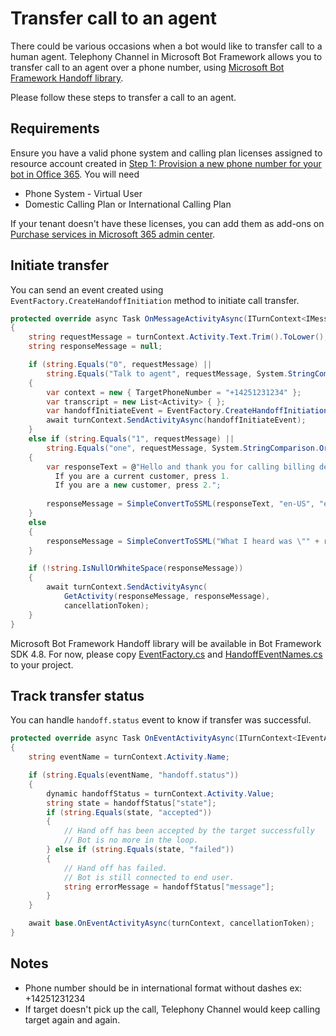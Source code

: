 # Transfer call to an agent

There could be various occasions when a bot would like to transfer call to a human agent. Telephony Channel in Microsoft Bot Framework allows you to transfer call to an agent over a phone number, using [Microsoft Bot Framework Handoff library](https://github.com/microsoft/BotBuilder-Samples/tree/handoffv2/experimental/handoff-library).

Please follow these steps to transfer a call to an agent.

## Requirements
Ensure you have a valid phone system and calling plan licenses assigned to resource account created in [Step 1: Provision a new phone number for your bot in Office 365](AcquirePhoneNumber.md). You will need
* Phone System - Virtual User
* Domestic Calling Plan or International Calling Plan

If your tenant doesn't have these licenses, you can add them as add-ons on [Purchase services in Microsoft 365 admin center](https://portal.office.com/adminportal#/catalog).

## Initiate transfer
You can send an event created using ```EventFactory.CreateHandoffInitiation``` method to initiate call transfer.

```csharp
protected override async Task OnMessageActivityAsync(ITurnContext<IMessageActivity> turnContext, CancellationToken cancellationToken)
{
    string requestMessage = turnContext.Activity.Text.Trim().ToLower();
    string responseMessage = null;

    if (string.Equals("0", requestMessage) ||
        string.Equals("Talk to agent", requestMessage, System.StringComparison.OrdinalIgnoreCase))
    {
		var context = new { TargetPhoneNumber = "+14251231234" };
		var transcript = new List<Activity> { };
		var handoffInitiateEvent = EventFactory.CreateHandoffInitiation(turnContext, context, new Transcript(transcript));
		await turnContext.SendActivityAsync(handoffInitiateEvent);
    }
    else if (string.Equals("1", requestMessage) ||
        string.Equals("one", requestMessage, System.StringComparison.OrdinalIgnoreCase))
    {
        var responseText = @"Hello and thank you for calling billing department.  
          If you are a current customer, press 1.  
          If you are a new customer, press 2.";
          
        responseMessage = SimpleConvertToSSML(responseText, "en-US", "en-US-JessaNeural");
    }
    else
    {
        responseMessage = SimpleConvertToSSML("What I heard was \"" + requestMessage + "\"", "en-US", "en-US-GuyNeural");
    }

    if (!string.IsNullOrWhiteSpace(responseMessage))
    {
        await turnContext.SendActivityAsync(
            GetActivity(responseMessage, responseMessage),
            cancellationToken);
    }
}
```

Microsoft Bot Framework Handoff library will be available in Bot Framework SDK 4.8. For now, please copy [EventFactory.cs](https://github.com/microsoft/BotBuilder-Samples/blob/handoffv2/experimental/handoff-library/csharp_dotnetcore/Microsoft.Bot.Builder.Handoff/EventFactory.cs) and [HandoffEventNames.cs](https://github.com/microsoft/BotBuilder-Samples/blob/handoffv2/experimental/handoff-library/csharp_dotnetcore/Microsoft.Bot.Builder.Handoff/HandoffEventNames.cs) to your project.

## Track transfer status
You can handle ```handoff.status``` event to know if transfer was successful.

```csharp
protected override async Task OnEventActivityAsync(ITurnContext<IEventActivity> turnContext, CancellationToken cancellationToken)
{
	string eventName = turnContext.Activity.Name;

	if (string.Equals(eventName, "handoff.status"))
	{
		dynamic handoffStatus = turnContext.Activity.Value;
		string state = handoffStatus["state"];
		if (string.Equals(state, "accepted"))
		{
			// Hand off has been accepted by the target successfully
			// Bot is no more in the loop.
		} else if (string.Equals(state, "failed"))
		{
			// Hand off has failed.
			// Bot is still connected to end user.
			string errorMessage = handoffStatus["message"];
		}
	}

	await base.OnEventActivityAsync(turnContext, cancellationToken);
}
```

## Notes
* Phone number should be in international format without dashes ex: +14251231234
* If target doesn't pick up the call, Telephony Channel would keep calling target again and again.
